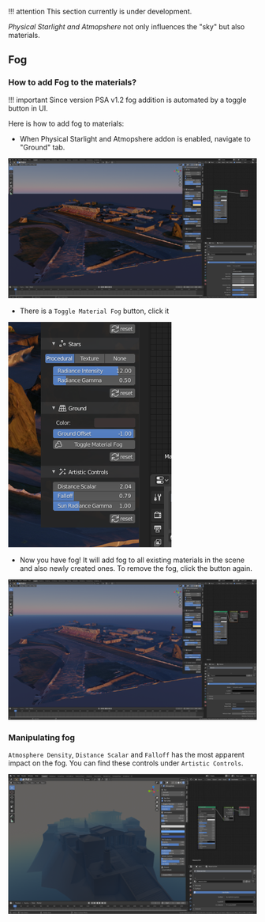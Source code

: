 !!! attention
    This section currently is under development.

_Physical Starlight and Atmopshere_ not only influences the "sky" but also materials.

## Fog

### How to add Fog to the materials?



!!! important
    Since version PSA v1.2 fog addition is automated by a toggle button in UI.

Here is how to add fog to materials:

- When Physical Starlight and Atmopshere addon is enabled, navigate to "Ground" tab.

[![FOG](img/fog/FOG_add_fog.PNG)](img/fog/FOG_add_fog.PNG)

- There is a `Toggle Material Fog` button, click it

[![FOG](img/fog/FOG_add_fog_2.PNG)](img/fog/FOG_add_fog_2.PNG)

- Now you have fog! It will add fog to all existing materials in the scene and also newly created ones.
To remove the fog, click the button again. 

[![FOG](img/fog/FOG_add_fog_3.PNG)](img/fog/FOG_add_fog_3.PNG)



### Manipulating fog

`Atmosphere Density`, `Distance Scalar` and `Falloff` has the most apparent impact on the fog. You can find these
controls under `Artistic Controls`.

[![FOG](img/fog/FOG_bigfog.PNG)](img/fog/FOG_bigfog.PNG)


